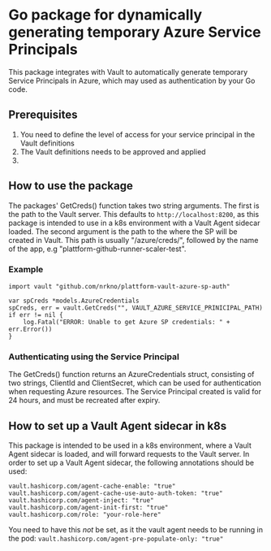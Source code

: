 # Go package for dynamically generating temporary Azure Service Principals 
This package integrates with Vault to automatically generate temporary Service Principals in Azure, which may used as authentication by your Go code.

## Prerequisites
1. You need to define the level of access for your service principal in the Vault definitions
1. The Vault definitions needs to be approved and applied
1. 

## How to use the package
The packages' GetCreds() function takes two string arguments. The first is the path to the Vault server. This defaults to `http://localhost:8200`, as this package is intended to use in a k8s environment with a Vault Agent sidecar loaded.
The second argument is the path to the where the SP will be created in Vault. This path is usually "/azure/creds/", followed by the name of the app, e.g "plattform-github-runner-scaler-test".

### Example
```
import vault "github.com/nrkno/plattform-vault-azure-sp-auth"

var spCreds *models.AzureCredentials
spCreds, err = vault.GetCreds("", VAULT_AZURE_SERVICE_PRINICIPAL_PATH)
if err != nil {
	log.Fatal("ERROR: Unable to get Azure SP credentials: " + err.Error())
}
```  
### Authenticating using the Service Principal
The GetCreds() function returns an AzureCredentials struct, consisting of two strings, ClientId and ClientSecret, which can be used for authentication when requesting Azure resources. The Service Principal created is valid for 24 hours, and must be recreated after expiry.  

## How to set up a Vault Agent sidecar in k8s
This package is intended to be used in a k8s environment, where a Vault Agent sidecar is loaded, and will forward requests to the Vault server. In order to set up a Vault Agent sidecar, the following annotations should be used:
```
vault.hashicorp.com/agent-cache-enable: "true"
vault.hashicorp.com/agent-cache-use-auto-auth-token: "true"
vault.hashicorp.com/agent-inject: "true"
vault.hashicorp.com/agent-init-first: "true"
vault.hashicorp.com/role: "your-role-here"
```
You need to have this *not* be set, as it the vault agent needs to be running in the pod: `vault.hashicorp.com/agent-pre-populate-only: "true"`